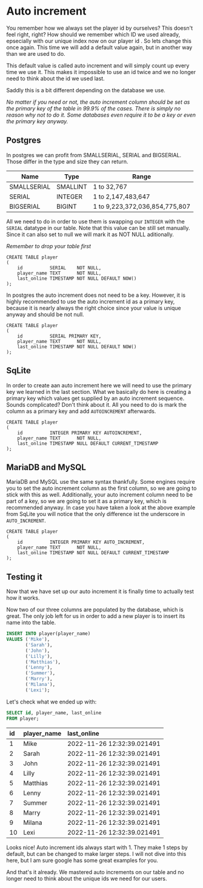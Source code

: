 # Auto increment

You remember how we always set the player id by ourselves? This doesn't feel right, right? How should we remember
which ID we used already, epsecially with our unique index now on our player id . So lets change this once again.
This time we will add a default value again, but in another way than we are used to do.

This default value is called auto increment and will simply count up every time we use it. This makes it impossible
to use an id twice and we no longer need to think about the id we used last.

Saddly this is a bit different depending on the database we use.

*No matter if you need or not, the auto increment column should be set as the primary key of the table in 99.9% of the
cases. There is simply no reason why not to do it. Some databases even require it to be a key or even the primary
key anyway.*

## Postgres

In postgres we can profit from SMALLSERIAL, SERIAL and BIGSERIAL. Those differ in the type and size they can return.

| Name        | Type     | Range                          |
|-------------|----------|--------------------------------|
| SMALLSERIAL | SMALLINT | 1 to 32,767                    |
| SERIAL      | INTEGER  | 1 to 2,147,483,647             |
| BIGSERIAL   | BIGINT   | 1 to 9,223,372,036,854,775,807 |

All we need to do in order to use them is swapping our `INTEGER` with the `SERIAL` datatype in our table. Note that
this value can be still set manually. Since it can also set to null we will mark it as NOT NULL aditionally.

*Remember to drop your table first*

```postgresql
CREATE TABLE player
(
    id          SERIAL    NOT NULL,
    player_name TEXT      NOT NULL,
    last_online TIMESTAMP NOT NULL DEFAULT NOW()
);
```

In postgres the auto increment does not need to be a key. However, it is highly recommended to use the auto increment
id as a primary key, because it is nearly always the right choice since your value is unique anyway and should be
not null.

```postgresql
CREATE TABLE player
(
    id          SERIAL PRIMARY KEY,
    player_name TEXT      NOT NULL,
    last_online TIMESTAMP NOT NULL DEFAULT NOW()
);
```

## SqLite

In order to create aan auto increment here we will need to use the primary key we learned in the
last section. What we basically do here is creating a primary key which values get supplied by an auto increment
sequence. Sounds complicated? Don't think about it. All you need to do is mark the column as a primary key and add
`AUTOINCREMENT` afterwards.

```sqlite
CREATE TABLE player
(
    id          INTEGER PRIMARY KEY AUTOINCREMENT,
    player_name TEXT      NOT NULL,
    last_online TIMESTAMP NULL DEFAULT CURRENT_TIMESTAMP
);
```

## MariaDB and MySQL

MariaDB and MySQL use the same syntax thankfully. Some engines require you to set the auto increment column as the
first column, so we are going to stick with this as well. Additionally, your auto increment column need to be part of
a key, so we are going to set it as a primary key, which is recommended anyway. In case you have taken a look at the
above example from SqLite you will notice that the only difference ist the underscore in `AUTO_INCREMENT`.

```mariadb
CREATE TABLE player
(
    id          INTEGER PRIMARY KEY AUTO_INCREMENT,
    player_name TEXT      NOT NULL,
    last_online TIMESTAMP NOT NULL DEFAULT CURRENT_TIMESTAMP
);
```

## Testing it

Now that we have set up our auto increment it is finally time to actually test how it works.

Now two of our three columns are populated by the database, which is great. The only job left for us in order to add
a new player is to insert its name into the table.

```sql
INSERT INTO player(player_name)
VALUES ('Mike'),
       ('Sarah'),
       ('John'),
       ('Lilly'),
       ('Matthias'),
       ('Lenny'),
       ('Summer'),
       ('Marry'),
       ('Milana'),
       ('Lexi');
```

Let's check what we ended up with:

```sql
SELECT id, player_name, last_online
FROM player;
```

| id  | player\_name | last\_online               |
|:----|:-------------|:---------------------------|
| 1   | Mike         | 2022-11-26 12:32:39.021491 |
| 2   | Sarah        | 2022-11-26 12:32:39.021491 |
| 3   | John         | 2022-11-26 12:32:39.021491 |
| 4   | Lilly        | 2022-11-26 12:32:39.021491 |
| 5   | Matthias     | 2022-11-26 12:32:39.021491 |
| 6   | Lenny        | 2022-11-26 12:32:39.021491 |
| 7   | Summer       | 2022-11-26 12:32:39.021491 |
| 8   | Marry        | 2022-11-26 12:32:39.021491 |
| 9   | Milana       | 2022-11-26 12:32:39.021491 |
| 10  | Lexi         | 2022-11-26 12:32:39.021491 |

Looks nice! Auto increment ids always start with 1. They make 1 steps by default, but can be changed to make larger
steps. I will not dive into this here, but I am sure google has some great examples for you.

And that's it already. We mastered auto increments on our table and no longer need to think about the unique ids we
need for our users.

